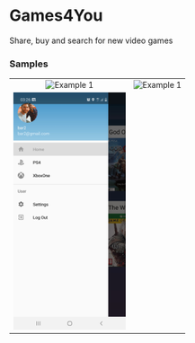 # Games4You
Share, buy and search for new video games

### Samples
|   |   |
|:-:|:-:|
| <img  src="screenshots_samples/sample1.gif" alt="Example 1" width="200" style="max-width:100%;"> | <img  src="screenshots_samples/sample2.gif" alt="Example 1" width="200" style="max-width:100%;"> |
| <img src="screenshots_samples/screenshot1.jpg" alt="Example 1" width="200" style="max-width:100%;"> | | <img src="screenshots_samples/screenshot2.jpg" alt="Example 1" width="200" style="max-width:100%;"> | 


